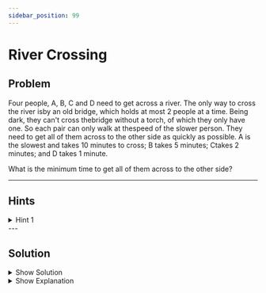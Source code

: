 ```yaml
---
sidebar_position: 99
---
```


# River Crossing

## Problem

<p style={{ fontSize: "1.2rem", fontStyle: "italic" }}>

Four people, A, B, C and D need to get across a river. The only way to cross the river isby an old bridge, which holds at most 2 people at a time. Being dark, they can't cross thebridge without a torch, of which they only have one. So each pair can only walk at thespeed of the slower person. They need to get all of them across to the other side as
quickly as possible. A is the slowest and takes 10 minutes to cross; B takes 5 minutes; Сtakes 2 minutes; and D takes 1 minute.

What is the minimum time to get all of them across to the other side?

</p>

---

## Hints

<details>
  <summary>Hint 1</summary>

  A and B should go together
</details>
---

## Solution

<details>
  <summary className="show-sol">Show Solution</summary>

  17 minutes
</details>

<details>
  <summary className="show-sol">Show Explanation</summary>
  
1. C and D cross together in 2 minutes.  
2. D returns with the flashlight in 1 minute.  
3. A and B cross together in 10 minutes.  
4. C returns with the flashlight in 2 minutes.  
5. C and D cross together again in 2 minutes.  

Total: 2 + 1 + 10 + 2 + 2 = 17 minutes
</details>
